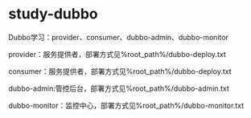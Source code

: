 # study-dubbo

Dubbo学习：provider、consumer、dubbo-admin、dubbo-monitor

provider：服务提供者，部署方式见%root_path%/dubbo-deploy.txt

consumer：服务提供者，部署方式见%root_path%/dubbo-deploy.txt

dubbo-admin:管控后台，部署方式见%root_path%/dubbo-admin.txt

dubbo-monitor：监控中心，部署方式见%root_path%/dubbo-monitor.txt